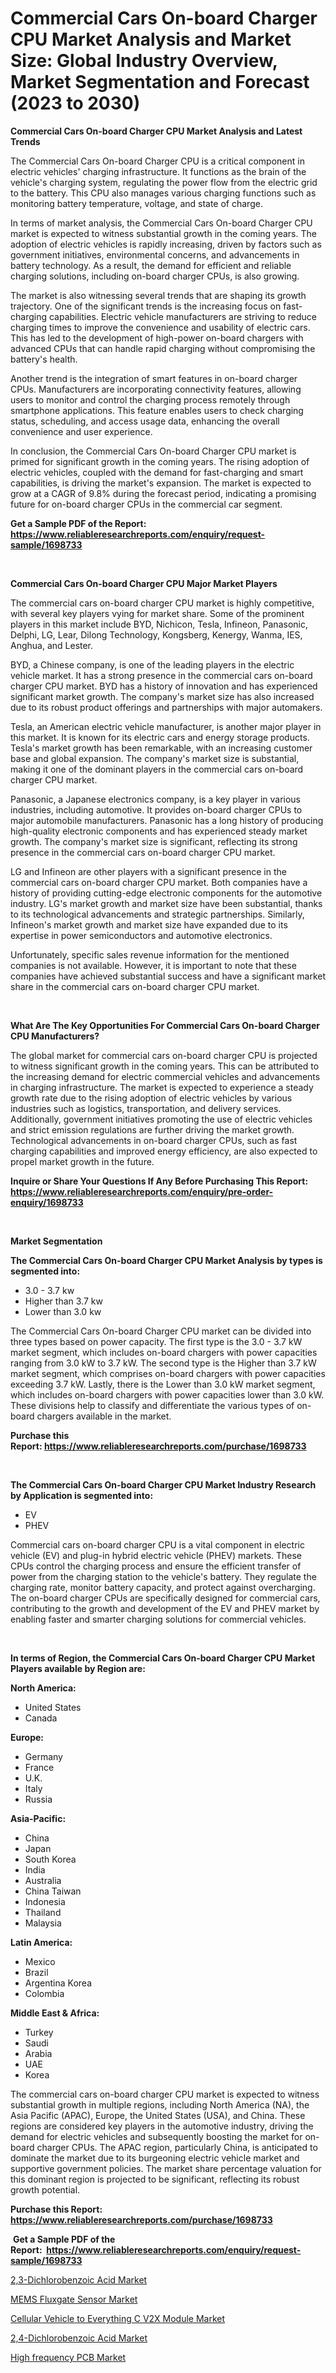 <p><h1>Commercial Cars On-board Charger CPU Market Analysis and Market Size: Global Industry Overview, Market Segmentation and Forecast (2023 to 2030)</h1></p><p><strong>Commercial Cars On-board Charger CPU Market Analysis and Latest Trends</strong></p>
<p><p>The Commercial Cars On-board Charger CPU is a critical component in electric vehicles' charging infrastructure. It functions as the brain of the vehicle's charging system, regulating the power flow from the electric grid to the battery. This CPU also manages various charging functions such as monitoring battery temperature, voltage, and state of charge.</p><p>In terms of market analysis, the Commercial Cars On-board Charger CPU market is expected to witness substantial growth in the coming years. The adoption of electric vehicles is rapidly increasing, driven by factors such as government initiatives, environmental concerns, and advancements in battery technology. As a result, the demand for efficient and reliable charging solutions, including on-board charger CPUs, is also growing.</p><p>The market is also witnessing several trends that are shaping its growth trajectory. One of the significant trends is the increasing focus on fast-charging capabilities. Electric vehicle manufacturers are striving to reduce charging times to improve the convenience and usability of electric cars. This has led to the development of high-power on-board chargers with advanced CPUs that can handle rapid charging without compromising the battery's health.</p><p>Another trend is the integration of smart features in on-board charger CPUs. Manufacturers are incorporating connectivity features, allowing users to monitor and control the charging process remotely through smartphone applications. This feature enables users to check charging status, scheduling, and access usage data, enhancing the overall convenience and user experience.</p><p>In conclusion, the Commercial Cars On-board Charger CPU market is primed for significant growth in the coming years. The rising adoption of electric vehicles, coupled with the demand for fast-charging and smart capabilities, is driving the market's expansion. The market is expected to grow at a CAGR of 9.8% during the forecast period, indicating a promising future for on-board charger CPUs in the commercial car segment.</p></p>
<p><strong>Get a Sample PDF of the Report:&nbsp; <a href="https://www.reliableresearchreports.com/enquiry/request-sample/1698733">https://www.reliableresearchreports.com/enquiry/request-sample/1698733</a></strong></p>
<p>&nbsp;</p>
<p><strong>Commercial Cars On-board Charger CPU Major Market Players</strong></p>
<p><p>The commercial cars on-board charger CPU market is highly competitive, with several key players vying for market share. Some of the prominent players in this market include BYD, Nichicon, Tesla, Infineon, Panasonic, Delphi, LG, Lear, Dilong Technology, Kongsberg, Kenergy, Wanma, IES, Anghua, and Lester.</p><p>BYD, a Chinese company, is one of the leading players in the electric vehicle market. It has a strong presence in the commercial cars on-board charger CPU market. BYD has a history of innovation and has experienced significant market growth. The company's market size has also increased due to its robust product offerings and partnerships with major automakers.</p><p>Tesla, an American electric vehicle manufacturer, is another major player in this market. It is known for its electric cars and energy storage products. Tesla's market growth has been remarkable, with an increasing customer base and global expansion. The company's market size is substantial, making it one of the dominant players in the commercial cars on-board charger CPU market.</p><p>Panasonic, a Japanese electronics company, is a key player in various industries, including automotive. It provides on-board charger CPUs to major automobile manufacturers. Panasonic has a long history of producing high-quality electronic components and has experienced steady market growth. The company's market size is significant, reflecting its strong presence in the commercial cars on-board charger CPU market.</p><p>LG and Infineon are other players with a significant presence in the commercial cars on-board charger CPU market. Both companies have a history of providing cutting-edge electronic components for the automotive industry. LG's market growth and market size have been substantial, thanks to its technological advancements and strategic partnerships. Similarly, Infineon's market growth and market size have expanded due to its expertise in power semiconductors and automotive electronics.</p><p>Unfortunately, specific sales revenue information for the mentioned companies is not available. However, it is important to note that these companies have achieved substantial success and have a significant market share in the commercial cars on-board charger CPU market.</p></p>
<p>&nbsp;</p>
<p><strong>What Are The Key Opportunities For Commercial Cars On-board Charger CPU Manufacturers?</strong></p>
<p><p>The global market for commercial cars on-board charger CPU is projected to witness significant growth in the coming years. This can be attributed to the increasing demand for electric commercial vehicles and advancements in charging infrastructure. The market is expected to experience a steady growth rate due to the rising adoption of electric vehicles by various industries such as logistics, transportation, and delivery services. Additionally, government initiatives promoting the use of electric vehicles and strict emission regulations are further driving the market growth. Technological advancements in on-board charger CPUs, such as fast charging capabilities and improved energy efficiency, are also expected to propel market growth in the future.</p></p>
<p><strong>Inquire or Share Your Questions If Any Before Purchasing This Report: <a href="https://www.reliableresearchreports.com/enquiry/pre-order-enquiry/1698733">https://www.reliableresearchreports.com/enquiry/pre-order-enquiry/1698733</a></strong></p>
<p>&nbsp;</p>
<p><strong>Market Segmentation</strong></p>
<p><strong>The Commercial Cars On-board Charger CPU Market Analysis by types is segmented into:</strong></p>
<p><ul><li>3.0 - 3.7 kw</li><li>Higher than 3.7 kw</li><li>Lower than 3.0 kw</li></ul></p>
<p><p>The Commercial Cars On-board Charger CPU market can be divided into three types based on power capacity. The first type is the 3.0 - 3.7 kW market segment, which includes on-board chargers with power capacities ranging from 3.0 kW to 3.7 kW. The second type is the Higher than 3.7 kW market segment, which comprises on-board chargers with power capacities exceeding 3.7 kW. Lastly, there is the Lower than 3.0 kW market segment, which includes on-board chargers with power capacities lower than 3.0 kW. These divisions help to classify and differentiate the various types of on-board chargers available in the market.</p></p>
<p><strong>Purchase this Report:&nbsp;<a href="https://www.reliableresearchreports.com/purchase/1698733">https://www.reliableresearchreports.com/purchase/1698733</a></strong></p>
<p>&nbsp;</p>
<p><strong>The Commercial Cars On-board Charger CPU Market Industry Research by Application is segmented into:</strong></p>
<p><ul><li>EV</li><li>PHEV</li></ul></p>
<p><p>Commercial cars on-board charger CPU is a vital component in electric vehicle (EV) and plug-in hybrid electric vehicle (PHEV) markets. These CPUs control the charging process and ensure the efficient transfer of power from the charging station to the vehicle's battery. They regulate the charging rate, monitor battery capacity, and protect against overcharging. The on-board charger CPUs are specifically designed for commercial cars, contributing to the growth and development of the EV and PHEV market by enabling faster and smarter charging solutions for commercial vehicles.</p></p>
<p>&nbsp;</p>
<p><strong>In terms of Region, the Commercial Cars On-board Charger CPU Market Players available by Region are:</strong></p>
<p>
    <p> <strong> North America: </strong>
        <ul>
            <li>United States</li>
            <li>Canada</li>
        </ul>
        </p> 
    <p> <strong> Europe: </strong>
        <ul>
            <li>Germany</li>
            <li>France</li>
            <li>U.K.</li>
            <li>Italy</li>
            <li>Russia</li>
        </ul>
        </p> 
    <p> <strong> Asia-Pacific: </strong>
        <ul>
            <li>China</li>
            <li>Japan</li>
            <li>South Korea</li>
            <li>India</li>
            <li>Australia</li>
            <li>China Taiwan</li>
            <li>Indonesia</li>
            <li>Thailand</li>
            <li>Malaysia</li>
        </ul>
        </p> 
    <p> <strong> Latin America: </strong>
        <ul>
            <li>Mexico</li>
            <li>Brazil</li>
            <li>Argentina Korea</li>
            <li>Colombia</li>
        </ul>
        </p> 
    <p> <strong> Middle East & Africa: </strong>
        <ul>
            <li>Turkey</li>
            <li>Saudi</li>
            <li>Arabia</li>
            <li>UAE</li>
            <li>Korea</li>
        </ul>
    </p>
    </p>
<p><p>The commercial cars on-board charger CPU market is expected to witness substantial growth in multiple regions, including North America (NA), the Asia Pacific (APAC), Europe, the United States (USA), and China. These regions are considered key players in the automotive industry, driving the demand for electric vehicles and subsequently boosting the market for on-board charger CPUs. The APAC region, particularly China, is anticipated to dominate the market due to its burgeoning electric vehicle market and supportive government policies. The market share percentage valuation for this dominant region is projected to be significant, reflecting its robust growth potential.</p></p>
<p><strong>Purchase this Report: <a href="https://www.reliableresearchreports.com/purchase/1698733">https://www.reliableresearchreports.com/purchase/1698733</a></strong></p>
<p>&nbsp;<strong>Get a Sample PDF of the Report:&nbsp;&nbsp;<a href="https://www.reliableresearchreports.com/enquiry/request-sample/1698733">https://www.reliableresearchreports.com/enquiry/request-sample/1698733</a></strong></p>
<p><strong></strong></p>
<p><p><a href="https://medium.com/@sachintenrp23/2-3-dichlorobenzoic-acid-market-size-cagr-trends-2024-2030-029cc82e883a">2,3-Dichlorobenzoic Acid Market</a></p><p><a href="https://www.linkedin.com/pulse/mems-fluxgate-sensor-market-size-share-amp-trends-analysis-zmkie/">MEMS Fluxgate Sensor Market</a></p><p><a href="https://www.linkedin.com/pulse/cellular-vehicle-everything-c-v2x-module-market-size-share-vvalc/">Cellular Vehicle to Everything C V2X Module Market</a></p><p><a href="https://medium.com/@sureshrainarp23/2-4-dichlorobenzoic-acid-market-comprehensive-assessment-by-type-application-and-geography-fdeb332147b6">2,4-Dichlorobenzoic Acid Market</a></p><p><a href="https://www.linkedin.com/pulse/high-frequency-pcb-market-size-growth-forecast-from-2023-4hwte/">High frequency PCB Market</a></p></p>